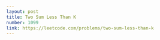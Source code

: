 ```yaml
---
layout: post
title: Two Sum Less Than K
number: 1099
link: https://leetcode.com/problems/two-sum-less-than-k
---
```

